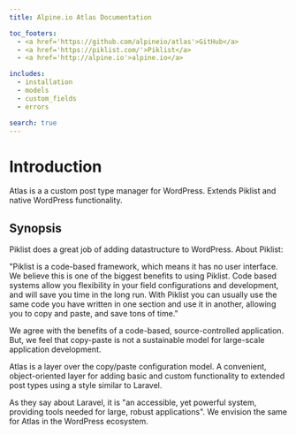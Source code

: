```yaml
---
title: Alpine.io Atlas Documentation

toc_footers:
  - <a href='https://github.com/alpineio/atlas'>GitHub</a>
  - <a href='https://piklist.com/'>Piklist</a>
  - <a href='http://alpine.io'>alpine.io</a>

includes:
  - installation
  - models
  - custom_fields
  - errors

search: true
---
```


# Introduction
Atlas is a a custom post type manager for WordPress. Extends Piklist and native WordPress functionality.

## Synopsis

Piklist does a great job of adding datastructure to WordPress.  About Piklist:

"Piklist is a code-based framework, which means it has no user interface. We believe this is one of the biggest
benefits to using Piklist. Code based systems allow you flexibility in your field configurations and development,
and will save you time in the long run. With Piklist you can usually use the same code you have written in one
section and use it in another, allowing you to copy and paste, and save tons of time."

We agree with the benefits of a code-based, source-controlled application.   But, we feel that copy-paste is not
a sustainable model for large-scale application development.

Atlas is a layer over the copy/paste configuration model.   A convenient, object-oriented layer for adding
basic and custom functionality to extended post types using a style similar to Laravel.

As they say about Laravel, it is "an accessible, yet powerful system, providing tools needed for large, robust
applications".  We envision the same for Atlas in the WordPress ecosystem.


